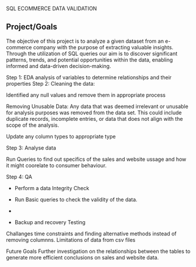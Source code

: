 SQL ECOMMERCE DATA VALIDATION

## Project/Goals
The objective of this project is to analyze a given dataset from an e-commerce company with the purpose of extracting valuable insights. Through the utilization of SQL queries our aim is to discover significant patterns, trends, and potential opportunities within the data, enabling informed and data-driven decision-making.

Step 1: EDA
analysis of variables to determine relationships and their properties
Step 2: Cleaning the data:

Identified any null values and remove them in appropriate process


Removing Unusable Data: Any data that was deemed irrelevant or unusable for analysis purposes was removed from the data set. This could include duplicate records, incomplete entries, or data that does not align with the scope of the analysis.

Update any column types to appropriate type 

Step 3: Analyse data

Run Queries to find out specifics of the sales and website ussage and how it might coorelate to consumer behaviour.

Step 4: QA

- Perform a data Integrity Check 

- Run Basic queries to check the validity of the data.
- 
- Backup and recovery Testing


Challanges
time constraints and finding alternative methods instead of removing columnns.
Limitations of data from csv files

Future Goals
Further investigation on the relationships between the tables to generate more efficient conclusions on sales and website data.


